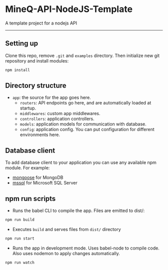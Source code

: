 # MineQ-API-NodeJS-Template
A template project for a nodejs API
***
## Setting up

Clone this repo, remove `.git` and `examples` directory. Then initialize new git repository and install modules:
```bash
npm install
```

## Directory structure

* `app`: the source for the app goes here.
  * `routers`: API endpoints go here, and are automatically loaded at startup.
  * `middlewares`: custom app middlewares.
  * `controllers`: application controllers.
  * `models`: application models for communication with database.
  * `config`: application config. You can put configuration for different environments here.

## Database client
  To add database client to your application you can use any available npm module. For example:
  * [mongoose](https://www.npmjs.com/package/mongoose) for MongoDB
  * [mssql](https://www.npmjs.com/package/mssql) for Microsoft SQL Server

## npm run scripts
  * Runs the babel CLI to compile the app. Files are emitted to dist/:
  ```bash
  npm run build
  ```
  * Executes ```build``` and serves files from ```dist/``` directory
  ```bash
  npm run start
  ```
  * Runs the app in development mode. Uses babel-node to compile code. Also uses nodemon to apply changes automatically.

  ```bash
  npm run watch
  ```
